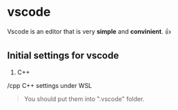 # vscode
Vscode is an editor that is very **simple** and **convinient**. :thumbsup:


## Initial settings for vscode

1. C++

/cpp
C++ settings under WSL

> You should put them into ".vscode" folder.
